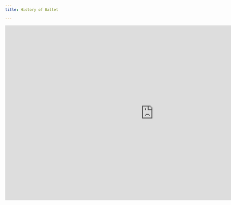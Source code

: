 ```yaml
---
title: History of Ballet

---
```

<iframe src="https://docs.google.com/presentation/d/e/2PACX-1vSq-VHt-oJLRbgJ2m37LIw4LnfPMXQgL95h4Va0vkuDBPPOqlHLnP3AdBM6NUKGKobKv9JmHqPHbyLm/embed?start=false&loop=false&delayms=3000" frameborder="0" width="960" height="569" allowfullscreen="true" mozallowfullscreen="true" webkitallowfullscreen="true"></iframe>